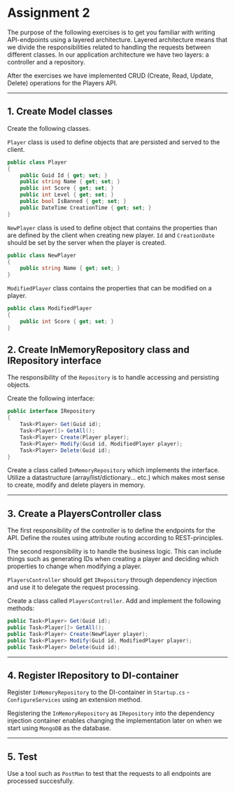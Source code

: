 # Assignment 2

The purpose of the following exercises is to get you familiar with writing API-endpoints using a layered architecture. Layered architecture means that we divide the responsibilities related to handling the requests between different classes. In our application architecture we have two layers: a controller and a repository.

After the exercises we have implemented CRUD (Create, Read, Update, Delete) operations for the Players API.

---

## 1. Create Model classes

Create the following classes.

``Player`` class is used to define objects that are persisted and served to the client.

```C#
public class Player
{
    public Guid Id { get; set; }
    public string Name { get; set; }
    public int Score { get; set; }
    public int Level { get; set; }
    public bool IsBanned { get; set; }
    public DateTime CreationTime { get; set; }
}
```

``NewPlayer`` class is used to define object that contains the properties than are defined by the client when creating new player. ``Id`` and ``CreationDate`` should be set by the server when the player is created.

```C#
public class NewPlayer
{
    public string Name { get; set; }
}
```

``ModifiedPlayer`` class contains the properties that can be modified on a player.

```C#
public class ModifiedPlayer
{
    public int Score { get; set; }
}
```

## 2. Create InMemoryRepository class and IRepository interface

The responsibility of the ``Repository`` is to handle accessing and persisting objects.

Create the following interface:

```C#
public interface IRepository
{
    Task<Player> Get(Guid id);
    Task<Player[]> GetAll();
    Task<Player> Create(Player player);
    Task<Player> Modify(Guid id, ModifiedPlayer player);
    Task<Player> Delete(Guid id);
}
```

Create a class called ``InMemoryRepository`` which implements the interface. Utilize a datastructure (array/list/dictionary... etc.) which makes most sense to create, modify and delete players in memory.

---

## 3. Create a PlayersController class

The first responsibility of the controller is to define the endpoints for the API. Define the routes using attribute routing according to REST-principles.

The second responsibility is to handle the business logic. This can include things such as generating IDs when creating a player and deciding which properties to change when modifying a player.

``PlayersController`` should get ``IRepository`` through dependency injection and use it to delegate the request processing.

Create a class called ``PlayersController``. Add and implement the following methods:

```C#
public Task<Player> Get(Guid id);
public Task<Player[]> GetAll();
public Task<Player> Create(NewPlayer player);
public Task<Player> Modify(Guid id, ModifiedPlayer player);
public Task<Player> Delete(Guid id);
```

---

## 4. Register IRepository to DI-container

Register ``InMemoryRepository`` to the DI-container in ``Startup.cs`` - ``ConfigureServices`` using an extension method.

Registering the ``InMemoryRepository`` as ``IRepository`` into the dependency injection container enables changing the implementation later on when we start using ``MongoDB`` as the database.

---

## 5. Test

Use a tool such as ``PostMan`` to test that the requests to all endpoints are processed succesfully.
